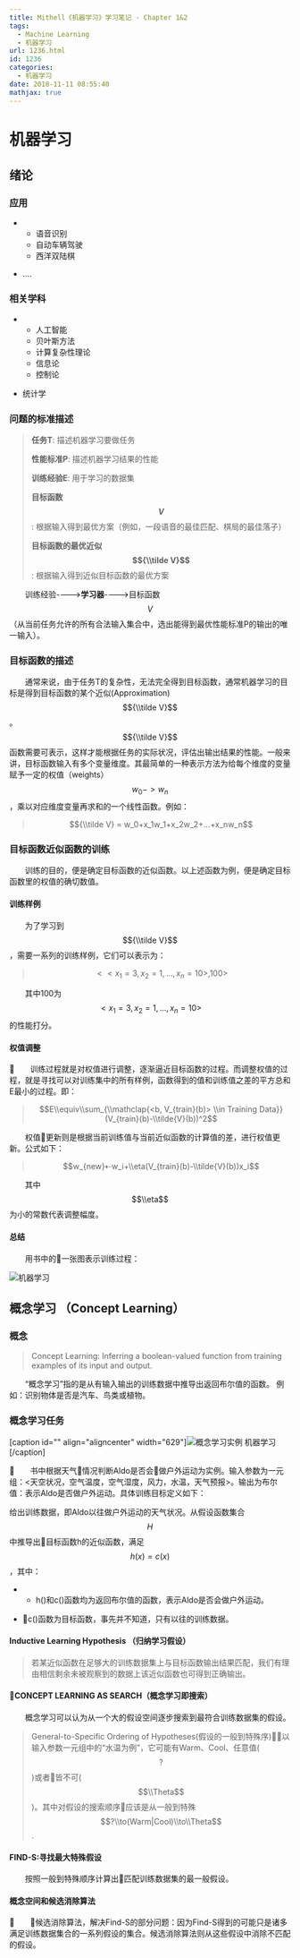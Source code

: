 ```yaml
---
title: Mithell《机器学习》学习笔记 - Chapter 1&2
tags:
  - Machine Learning
  - 机器学习
url: 1236.html
id: 1236
categories:
  - 机器学习
date: 2018-11-11 08:55:40
mathjax: true
---
```


机器学习
====

绪论
--

### 应用

*   *   语音识别
    *   自动车辆驾驶
    *   西洋双陆棋

*   ....

### 相关学科

*   *   人工智能
    *   贝叶斯方法
    *   计算复杂性理论
    *   信息论
    *   控制论

*   统计学

### 问题的标准描述

> **任务T**: 描述机器学习要做任务
> 
> **性能标准P**: 描述机器学习结果的性能
> 
> **训练经验E**: 用于学习的数据集
> 
> **目标函数$$V$$**: 根据输入得到最优方案（例如，一段语音的最佳匹配、棋局的最佳落子）
> 
> **目标函数的最优近似$${\\tilde V}$$**: 根据输入得到近似目标函数的最优方案

    训练经验---->**学习器**---->目标函数$$V$$ （从当前任务允许的所有合法输入集合中，选出能得到最优性能标准P的输出的唯一输入）。

### 目标函数的描述

    通常来说，由于任务T的复杂性，无法完全得到目标函数，通常机器学习的目标是得到目标函数的某个近似(Approximation) $${\\tilde V}$$ 。     $${\\tilde V}$$ 函数需要可表示，这样才能根据任务的实际状况，评估出输出结果的性能。一般来讲，目标函数输入有多个变量维度。其最简单的一种表示方法为给每个维度的变量赋予一定的权值（weights）$$w_0->w_n$$，乘以对应维度变量再求和的一个线性函数。例如：

> $${\\tilde V} = w_0+x_1w_1+x_2w_2+...+x_nw_n$$

### 目标函数近似函数的训练

    训练的目的，便是确定目标函数的近似函数。以上述函数为例，便是确定目标函数里的权值的确切数值。

#### 训练样例

    为了学习到$${\\tilde V}$$，需要一系列的训练样例，它们可以表示为：

> $$<<x_1=3,x_2=1,...,x_n=10>, 100>$$

    其中100为$$<x_1=3,x_2=1,...,x_n=10>$$的性能打分。

#### 权值调整

    训练过程就是对权值进行调整，逐渐逼近目标函数的过程。而调整权值的过程，就是寻找可以对训练集中的所有样例，函数得到的值和训练值之差的平方总和E最小的过程。即：

> $$E\\equiv\\sum_{\\mathclap{<b, V_{train}(b)> \\in Training Data}} (V_{train}(b)-\\tilde{V}(b))^2$$

    权值更新则是根据当前训练值与当前近似函数的计算值的差，进行权值更新。公式如下：

> $$w_{new}⇠w_i+\\eta(V_{train}(b)-\\tilde{V}(b))x_i$$

    其中$$\\eta$$为小的常数代表调整幅度。

#### 总结

    用书中的一张图表示训练过程：

![机器学习](http://pic.www.l2h.site/l2hsiteMachine-Learning-Outline.png)

概念学习 （Concept Learning）
-----------------------

### 概念

> Concept Learning: Inferring a boolean-valued function from training examples of its input and output.

    “概念学习”指的是从有输入输出的训练数据中推导出返回布尔值的函数。 例如：识别物体是否是汽车、鸟类或植物。

### 概念学习任务

[caption id="" align="aligncenter" width="629"]![概念学习实例](http://pic.www.l2h.site/l2hsiteMachine-Learning-Outline-2.png) 机器学习[/caption]

    书中根据天气情况判断Aldo是否会做户外运动为实例。输入参数为一元组：<天空状况，空气温度，空气湿度，风力，水温，天气预报>。输出为布尔值：表示Aldo是否做户外运动。具体训练目标定义如下：

给出训练数据，即Aldo以往做户外运动的天气状况。从假设函数集合$$H$$中推导出目标函数h的近似函数，满足$$h(x)=c(x)$$，其中：

*   *   h()和c()函数均为返回布尔值的函数，表示Aldo是否会做户外运动。

*   c()函数为目标函数，事先并不知道，只有以往的训练数据。

#### Inductive Learning Hypothesis （归纳学习假设）

> 若某近似函数在足够大的训练数据集上与目标函数输出结果匹配，我们有理由相信剩余未被观察到的数据上该近似函数也可得到正确输出。

#### CONCEPT LEARNING AS SEARCH（概念学习即搜索）

    概念学习可以认为从一个大的假设空间逐步搜索到最符合训练数据集的假设。

> General-to-Specific Ordering of Hypotheses(假设的一般到特殊序)：以输入参数一元组中的“水温为例”，它可能有Warm、Cool、任意值($$?$$)或者皆不可($$\\Theta$$)。其中对假设的搜索顺序应该是从一般到特殊$$?\\to(Warm|Cool)\\to\\Theta$$.

#### FIND-S:寻找最大特殊假设

    按照一般到特殊顺序计算出匹配训练数据集的最一般假设。

#### 概念空间和候选消除算法

    候选消除算法，解决Find-S的部分问题：因为Find-S得到的可能只是诸多满足训练数据集合的一系列假设的集合。候选消除算法则从这些假设中消除不匹配的假设。